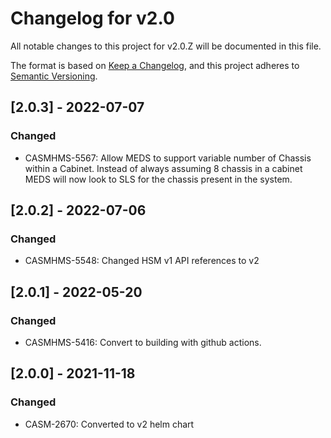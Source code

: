# Changelog for v2.0

All notable changes to this project for v2.0.Z will be documented in this file.

The format is based on [Keep a Changelog](https://keepachangelog.com/en/1.0.0/),
and this project adheres to [Semantic Versioning](https://semver.org/spec/v2.0.0.html).

## [2.0.3] - 2022-07-07

### Changed

- CASMHMS-5567: Allow MEDS to support variable number of Chassis within a Cabinet. Instead of always assuming 8 chassis in a cabinet MEDS will now look to SLS for the chassis present in the system.

## [2.0.2] - 2022-07-06

### Changed

- CASMHMS-5548: Changed HSM v1 API references to v2

## [2.0.1] - 2022-05-20

### Changed

- CASMHMS-5416: Convert to building with github actions.

## [2.0.0] - 2021-11-18

### Changed

- CASM-2670: Converted to v2 helm chart